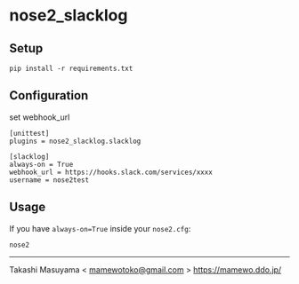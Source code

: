 # nose2_slacklog

## Setup

```
pip install -r requirements.txt
```

## Configuration

set webhook_url

```
[unittest]
plugins = nose2_slacklog.slacklog

[slacklog]
always-on = True
webhook_url = https://hooks.slack.com/services/xxxx
username = nose2test
```

## Usage
If you have `always-on=True` inside your `nose2.cfg`:

```
nose2
```

----
Takashi Masuyama < mamewotoko@gmail.com >
https://mamewo.ddo.jp/
